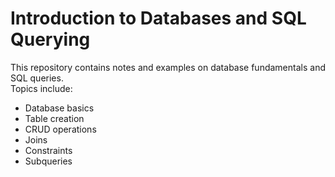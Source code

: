 # Introduction to Databases and SQL Querying

This repository contains notes and examples on database fundamentals and SQL queries.  
Topics include:
- Database basics
- Table creation
- CRUD operations
- Joins
- Constraints
- Subqueries
  
